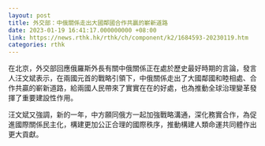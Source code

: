 ```yaml
---
layout: post
title: 外交部：中俄關係走出大國鄰國合作共贏的嶄新道路
date: 2023-01-19 16:41:17.000000000 +08:00
link: https://news.rthk.hk/rthk/ch/component/k2/1684593-20230119.htm
categories: rthk
---
```


在北京，外交部回應俄羅斯外長有關中俄關係正在處於歷史最好時期的言論，發言人汪文斌表示，在兩國元首的戰略引領下，中俄關係走出了大國鄰國和睦相處、合作共贏的嶄新道路，給兩國人民帶來了實實在在的好處，也為推動全球治理變革發揮了重要建設性作用。

汪文斌又強調，新的一年，中方願同俄方一起加強戰略溝通，深化務實合作，為促進國際關係民主化，構建更加公正合理的國際秩序，推動構建人類命運共同體作出更大貢獻。
